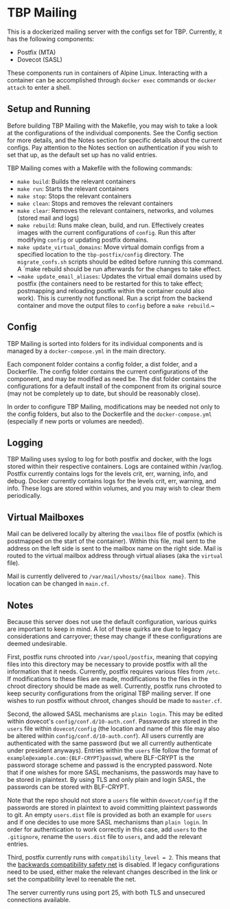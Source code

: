 # TBP Mailing

This is a dockerized mailing server with the configs set for TBP. Currently, it has the following components:

  * Postfix (MTA)
  * Dovecot  (SASL)
  
These components run in containers of Alpine Linux. Interacting with a container can be accomplished through `docker exec` commands or `docker attach` to enter a shell.
  
## Setup and Running

Before building TBP Mailing with the Makefile, you may wish to take a look at the configurations of the individual components. See the Config section for more details, and the Notes section for specific details about the current configs. Pay attention to the Notes section on authentication if you wish to set that up, as the default set up has no valid entries.

TBP Mailing comes with a Makefile with the following commands:

  * `make build`: Builds the relevant containers
  * `make run`: Starts the relevant containers
  * `make stop`: Stops the relevant containers
  * `make clean`: Stops and removes the relevant containers
  * `make clear`: Removes the relevant containers, networks, and volumes (stored mail and logs)
  * `make rebuild`: Runs make clean, build, and run. Effectively creates images with the current configurations of `config`. Run this after modifying `config` or updating postfix domains.
  * `make update_virtual_domains`: Move virtual domain configs from a specified location to the `tbp-postfix/config` directory. The `migrate_confs.sh` scripts should be edited before running this command. A `make rebuild should be run afterwards for the changes to take effect.
  * ~`make update_email_aliases`: Updates the virtual email domains used by postfix (the containers need to be restarted for this to take effect; postmapping and reloading postfix within the container could also work). This is currently not functional. Run a script from the backend container and move the output files to `config` before a `make rebuild`.~
  
## Config

TBP Mailing is sorted into folders for its individual components and is managed by a `docker-compose.yml` in the main directory. 

Each component folder contains a config folder, a dist folder, and a Dockerfile. The config folder contains the current configurations of the component, and may be modified as need be. The dist folder contains the configurations for a default install of the component from its original source (may not be completely up to date, but should be reasonably close). 

In order to configure TBP Mailing, modifications may be needed not only to the config folders, but also to the Dockerfile and the `docker-compose.yml` (especially if new ports or volumes are needed).

## Logging

TBP Mailing uses syslog to log for both postfix and docker, with the logs stored within their respective containers. Logs are contained within /var/log. Postfix currently contains logs for the levels crit, err, warning, info, and debug. Docker currently contains logs for the levels crit, err, warning, and info. These logs are stored within volumes, and you may wish to clear them periodically.

## Virtual Mailboxes

Mail can be delivered locally by altering the `vmailbox` file of postfix (which is postmapped on the start of the container). Within this file, mail sent to the address on the left side is sent to the mailbox name on the right side. Mail is routed to the virtual mailbox address through virtual aliases (aka the `virtual` file). 

Mail is currently delivered to `/var/mail/vhosts/{mailbox name}`. This location can be changed in `main.cf`. 

## Notes

Because this server does not use the default configuration, various quirks are important to keep in mind. A lot of these quirks are due to legacy considerations and carryover; these may change if these configurations are deemed undesirable.

First, postfix runs chrooted into `/var/spool/postfix`, meaning that copying files into this directory may be necessary to provide postfix with all the information that it needs. Currently, postfix requires various files from `/etc`. If modifications to these files are made, modifications to the files in the chroot directory should be made as well. Currently, postfix runs chrooted to keep security configurations from the original TBP mailing server. If one wishes to run postfix without chroot, changes should be made to `master.cf`.

Second, the allowed SASL mechanisms are `plain login`. This may be edited within dovecot's `config/conf.d/10-auth.conf`. Passwords are stored in the `users` file within `dovecot/config` (the location and name of this file may also be altered within `config/conf.d/10-auth.conf`). All users currently are authenticated with the same password (but we all currently authenticate under president anyways). Entries within the `users` file follow the format of `example@example.com:{BLF-CRYPT}passwd`, where BLF-CRYPT is the password storage scheme and passwd is the encrypted password. Note that if one wishes for more SASL mechanisms, the passwords may have to be stored in plaintext. By using TLS and only plain and login SASL, the passwords can be stored with BLF-CRYPT.

Note that the repo should not store a `users` file within `dovecot/config` if the passwords are stored in plaintext to avoid committing plaintext passwords to git. An empty `users.dist` file is provided as both an example for `users` and if one decides to use more SASL mechanisms than `plain login`. In order for authentication to work correctly in this case, add `users` to the `.gitignore`, rename the `users.dist` file to `users`, and add the relevant entries.

Third, postfix currently runs with `compatibility_level = 2`. This means that the [backwards compatibility safety net](http://www.postfix.org/COMPATIBILITY_README.html) is disabled. If legacy configurations need to be used, either make the relevant changes described in the link or set the compatibility level to reenable the net.

The server currently runs using port 25, with both TLS and unsecured connections available.
  
